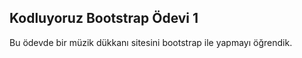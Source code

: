 ## Kodluyoruz Bootstrap Ödevi 1
Bu ödevde bir müzik dükkanı sitesini bootstrap ile yapmayı öğrendik.